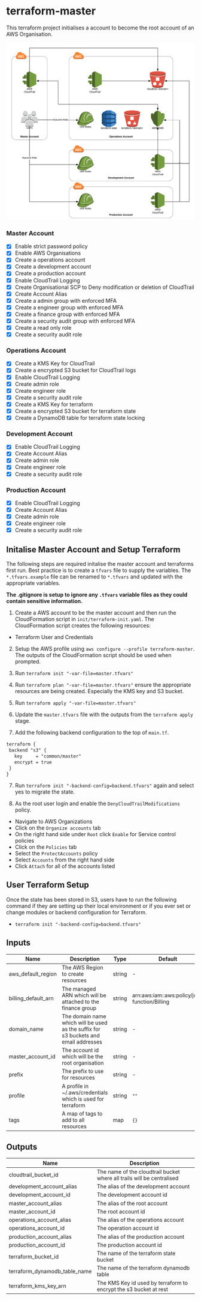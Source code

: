 # terraform-master

This terraform project initialises a account to become the root account of an AWS Organisation.

![architecture](https://raw.githubusercontent.com/bhavikkumar/terraform-master/master/architecture.png)

### Master Account
  - [x] Enable strict password policy
  - [x] Enable AWS Organisations
  - [x] Create a operations account
  - [x] Create a development account
  - [x] Create a production account
  - [x] Enable CloudTrail Logging
  - [x] Create Organisational SCP to Deny modification or deletion of CloudTrail
  - [x] Create Account Alias
  - [x] Create a admin group with enforced MFA
  - [x] Create a engineer group with enforced MFA
  - [x] Create a finance group with enforced MFA
  - [x] Create a security audit group with enforced MFA
  - [x] Create a read only role
  - [x] Create a security audit role

### Operations Account
  - [x] Create a KMS Key for CloudTrail
  - [x] Create a encrypted S3 bucket for CloudTrail logs
  - [x] Enable CloudTrail Logging
  - [x] Create admin role
  - [x] Create engineer role
  - [x] Create a security audit role
  - [x] Create a KMS Key for terraform
  - [x] Create a encrypted S3 bucket for terraform state
  - [x] Create a DynamoDB table for terraform state locking

### Development Account
  - [x] Enable CloudTrail Logging
  - [x] Create Account Alias
  - [x] Create admin role
  - [x] Create engineer role
  - [x] Create a security audit role

### Production Account
  - [x] Enable CloudTrail Logging
  - [x] Create Account Alias
  - [x] Create admin role
  - [x] Create engineer role
  - [x] Create a security audit role

## Initalise Master Account and Setup Terraform

The following steps are required initalise the master account and terraforms first run. Best practice is to create a `tfvars` file to supply the variables. The `*.tfvars.example` file can be renamed to `*.tfvars` and updated with the appropriate variables.

**The .gitignore is setup to ignore any `.tfvars` variable files as they could contain sensitive information.**

1. Create a AWS account to be the master account and then run the CloudFormation script in `init/terraform-init.yaml`. The CloudFormation script creates the following resources:

  * Terraform User and Credentials

2. Setup the AWS profile using `aws configure --profile terraform-master`. The outputs of the CloudFormation script should be used when prompted.

3. Run `terraform init "-var-file=master.tfvars"`

3. Run `terraform plan "-var-file=master.tfvars"` ensure the appropriate resources are being created. Especially the KMS key and S3 bucket.

4. Run `terraform apply "-var-file=master.tfvars"`

5. Update the `master.tfvars` file with the outputs from the `terraform apply` stage.

6. Add the following backend configuration to the top of `main.tf`.

```
terraform {
 backend "s3" {
   key     = "common/master"
   encrypt = true
 }
}
```

7. Run `terraform init "-backend-config=backend.tfvars"` again and select yes to migrate the state.

8. As the root user login and enable the `DenyCloudTrailModifications` policy.
  * Navigate to AWS Organizations
  * Click on the `Organize accounts` tab
  * On the right hand side under `Root` click `Enable` for Service control policies
  * Click on the `Policies` tab
  * Select the `ProtectAccounts` policy
  * Select `Accounts` from the right hand side
  * Click `Attach` for all of the accounts listed

## User Terraform Setup
Once the state has been stored in S3, users have to run the following command if they are setting up their local environment or if you ever set or change modules or backend configuration for Terraform.
 * `terraform init "-backend-config=backend.tfvars"`

## Inputs
Name | Description | Type | Default | Required
---- | ----------- | ---- | ------- | --------
aws_default_region | The AWS Region to create resources | string | - | yes
billing_default_arn |  The managed ARN which will be attached to the finance group | string | arn:aws:iam::aws:policy/job-function/Billing | no
domain_name | The domain name which will be used as the suffix for s3 buckets and email addresses | string | - | yes
master_account_id | The account id which will be the root organisation | string | - | yes
prefix | The prefix to use for resources | string | - | yes
profile | A profile in ~/.aws/credentials which is used for terraform | string | `""` | no
tags | A map of tags to add to all resources | map | `{}` | no

## Outputs
Name | Description
---- | -----------
cloudtrail_bucket_id | The name of the cloudtrail bucket where all trails will be centralised
development_account_alias | The alias of the development account
development_account_id | The development account id
master_account_alias | The alias of the root account
master_account_id | The root account id
operations_account_alias | The alias of the operations account
operations_account_id | The operation account id
production_account_alias | The alias of the production account
production_account_id | The production account id
terraform_bucket_id | The name of the terraform state bucket
terraform_dynamodb_table_name | The name of the terraform dynamodb table
terraform_kms_key_arn | The KMS Key id used by terraform to encrypt the s3 bucket at rest
